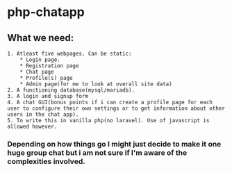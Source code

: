 # php-chatapp

## What we need:

    1. Atleast five webpages. Can be static:
        * Login page.
        * Registration page
        * Chat page
        * Profile(s) page
        * Admin page(for me to look at overall site data)
    2. A functioning database(mysql/mariadb).
    3. A login and signup form
    4. A chat GUI(bonus points if i can create a profile page for each user to configure their own settings or to get information about other users in the chat app).
    5. To write this in vanilla php(no laravel). Use of javascript is allowed however.

 ### Depending on how things go I might just decide to make it one huge group chat but i am not sure if I'm aware of the complexities involved.